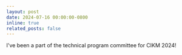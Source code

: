 ```yaml
---
layout: post
date: 2024-07-16 00:00:00-0800
inline: true
related_posts: false
---
```


I've been a part of the technical program committee for CIKM 2024!
